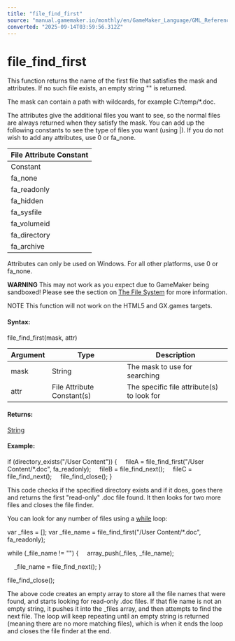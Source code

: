 ```yaml
---
title: "file_find_first"
source: "manual.gamemaker.io/monthly/en/GameMaker_Language/GML_Reference/File_Handling/File_System/file_find_first.htm"
converted: "2025-09-14T03:59:56.312Z"
---
```


# file\_find\_first

This function returns the name of the first file that satisfies the mask and attributes. If no such file exists, an empty string "" is returned.

The mask can contain a path with wildcards, for example C:/temp/\*.doc.

The attributes give the additional files you want to see, so the normal files are always returned when they satisfy the mask. You can add up the following constants to see the type of files you want (using |). If you do not wish to add any attributes, use 0 or fa\_none.

| File Attribute Constant |
| --- |
| Constant | Description |
| fa_none | No file attributes |
| fa_readonly | Read-only files |
| fa_hidden | Hidden files |
| fa_sysfile | System files |
| fa_volumeid | Volume-id files |
| fa_directory | Directories |
| fa_archive | Archived files |

Attributes can only be used on Windows. For all other platforms, use 0 or fa\_none.

**WARNING** This may not work as you expect due to GameMaker being sandboxed! Please see the section on [The File System](../../../../Additional_Information/The_File_System.md) for more information.

NOTE This function will not work on the HTML5 and GX.games targets.

#### Syntax:

file\_find\_first(mask, attr)

| Argument | Type | Description |
| --- | --- | --- |
| mask | String | The mask to use for searching |
| attr | File Attribute Constant(s) | The specific file attribute(s) to look for |

#### Returns:

[String](../../../GML_Overview/Data_Types.md)

#### Example:

if (directory\_exists("/User Content"))
{
    fileA = file\_find\_first("/User Content/\*.doc", fa\_readonly);
    fileB = file\_find\_next();
    fileC = file\_find\_next();
    file\_find\_close();
}

This code checks if the specified directory exists and if it does, goes there and returns the first "read-only" .doc file found. It then looks for two more files and closes the file finder.

You can look for any number of files using a [while](../../../GML_Overview/Language_Features/while.md) loop:

var \_files = \[\];
var \_file\_name = file\_find\_first("/User Content/\*.doc", fa\_readonly);

while (\_file\_name != "")
{
    array\_push(\_files, \_file\_name);

    \_file\_name = file\_find\_next();
}

file\_find\_close();

The above code creates an empty array to store all the file names that were found, and starts looking for read-only .doc files. If that file name is not an empty string, it pushes it into the \_files array, and then attempts to find the next file. The loop will keep repeating until an empty string is returned (meaning there are no more matching files), which is when it ends the loop and closes the file finder at the end.